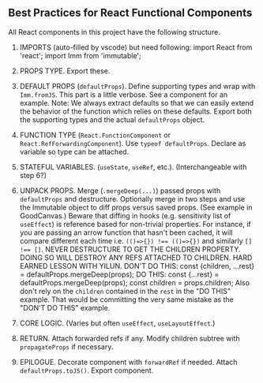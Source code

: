 ## Best Practices for React Functional Components

All React components in this project have the following structure.

1. IMPORTS (auto-filled by vscode) but need following:
   import React from 'react';
   import Imm from 'immutable';

2. PROPS TYPE. Export these.

3. DEFAULT PROPS (`defaultProps`). Define supporting types and wrap with `Imm.fromJS`. This part is a little verbose. See a component for an example. Note: We always extract defaults so that we can easily extend the behavior of the function which relies on these defaults. Export both the supporting types and the actual `defaultProps` object.

4. FUNCTION TYPE (`React.FunctionComponent` or `React.RefForwardingComponent`). Use `typeof defaultProps`. Declare as variable so type can be attached.

5. STATEFUL VARIABLES. (`useState`, `useRef`, etc.). (Interchangeable with step 6?)

6. UNPACK PROPS. Merge (`.mergeDeep(...)`) passed props with `defaultProps` and destructure. Optionally merge in two steps and use the Immutable object to diff props versus saved props. (See example in GoodCanvas.) Beware that diffing in hooks (e.g. sensitivity list of `useEffect`) is reference based for non-trivial properties. For instance, if you are passing an arrow function that hasn't been cached, it will compare different each time i.e. `(()=>{}) !== (()=>{})` and similarly `[] !== []`.
   NEVER DESTRUCTURE TO GET THE CHILDREN PROPERTY. DOING SO WILL DESTROY ANY REFS ATTACHED TO CHILDREN. HARD EARNED LESSON WITH YILUN.
   DON'T DO THIS:
   const {children, ...rest} = defaultProps.mergeDeep(props);
   DO THIS:
   const {...rest} = defaultProps.mergeDeep(props);
   const children = props.children;
   Also don't rely on the `children` contained in the `rest` in the "DO THIS" example. That would be committing the very same mistake as the "DON'T DO THIS" example.

7. CORE LOGIC. (Varies but often `useEffect`, `useLayoutEffect`.)

8. RETURN. Attach forwarded refs if any. Modify children subtree with `propagateProps` if necessary.

9. EPILOGUE. Decorate component with `forwardRef` if needed. Attach `defaultProps.toJS()`. Export component.
